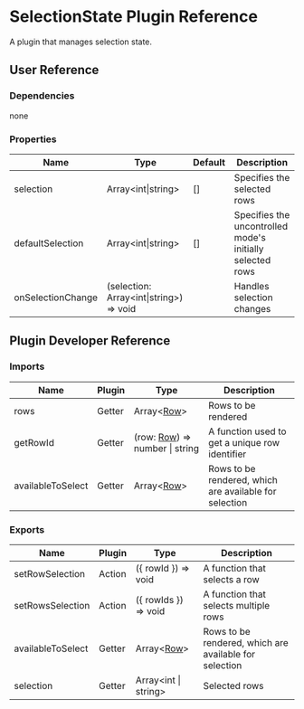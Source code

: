 # SelectionState Plugin Reference

A plugin that manages selection state.

## User Reference

### Dependencies

none

### Properties

Name | Type | Default | Description
-----|------|---------|------------
selection | Array&lt;int&#124;string&gt; | [] | Specifies the selected rows
defaultSelection | Array&lt;int&#124;string&gt; | [] | Specifies the uncontrolled mode's initially selected rows
onSelectionChange | (selection: Array&lt;int&#124;string&gt;) => void | | Handles selection changes

## Plugin Developer Reference

### Imports

Name | Plugin | Type | Description
-----|--------|------|------------
rows | Getter | Array&lt;[Row](grid.md#row)&gt; | Rows to be rendered
getRowId | Getter | (row: [Row](grid.md#row)) => number &#124; string | A function used to get a unique row identifier
availableToSelect | Getter | Array&lt;[Row](grid.md#row)&gt; | Rows to be rendered, which are available for selection

### Exports

Name | Plugin | Type | Description
-----|--------|------|------------
setRowSelection | Action | ({ rowId }) => void | A function that selects a row
setRowsSelection | Action | ({ rowIds }) => void | A function that selects multiple rows
availableToSelect | Getter | Array&lt;[Row](grid.md#row)&gt; | Rows to be rendered, which are available for selection
selection | Getter | Array&lt;int &#124; string&gt; | Selected rows
